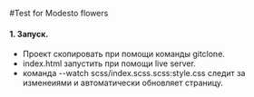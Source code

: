 #Test for Modesto flowers
#### 1. Запуск.
- Проект скопировать при помощи команды gitclone. 
- index.html запустить при помощи live server.
- команда --watch scss/index.scss.scss:style.css следит за изменеиями и автоматически обновляет страницу.